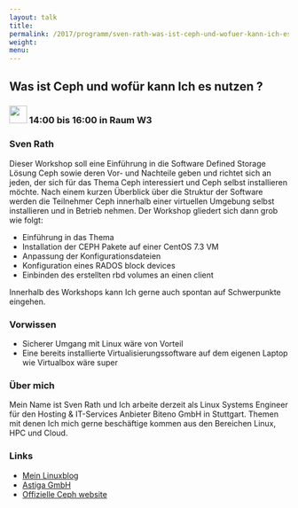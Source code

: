 ```yaml
---
layout: talk
title:
permalink: /2017/programm/sven-rath-was-ist-ceph-und-wofuer-kann-ich-es-nutzen-/
weight:
menu:
---
```

## Was ist Ceph und wofür kann Ich es nutzen ?

### <img height = "32" src="../../../images/workshop.svg"> 14:00 bis 16:00 in Raum W3

### Sven Rath

Dieser Workshop soll eine Einführung in die Software Defined Storage Lösung Ceph sowie deren Vor- und Nachteile geben und richtet sich an jeden, der sich für das Thema Ceph interessiert und Ceph selbst installieren möchte. Nach einem kurzen Überblick über die Struktur der Software werden die Teilnehmer Ceph innerhalb einer virtuellen Umgebung selbst installieren und in Betrieb nehmen.
Der Workshop gliedert sich dann grob wie folgt:

- Einführung in das Thema
- Installation der CEPH Pakete auf einer CentOS 7.3 VM
- Anpassung der Konfigurationsdateien
- Konfiguration eines RADOS block devices
- Einbinden des erstellten rbd volumes an einen client

Innerhalb des Workshops kann Ich gerne auch spontan auf Schwerpunkte eingehen.

### Vorwissen

- Sicherer Umgang mit Linux wäre von Vorteil
- Eine bereits installierte Virtualisierungssoftware auf dem eigenen Laptop wie Virtualbox wäre super

### Über mich

Mein Name ist Sven Rath und Ich arbeite derzeit als Linux Systems Engineer für den Hosting & IT-Services Anbieter Biteno GmbH in Stuttgart. Themen mit denen Ich mich gerne beschäftige kommen aus den Bereichen Linux, HPC und Cloud.

### Links

- <a href="https://mylinuxblog.de/" target="_blank">Mein Linuxblog</a>
- <a href="https://www.astiga.com/" target="_blank">Astiga GmbH</a>
- <a href="https://ceph.com/" target="_blank">Offizielle Ceph website</a>
